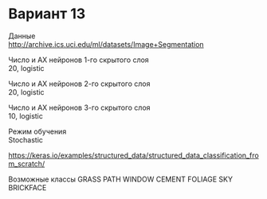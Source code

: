 # Вариант 13

Данные  
http://archive.ics.uci.edu/ml/datasets/Image+Segmentation  

Число и АХ нейронов 1-го скрытого слоя  
20, logistic

Число и АХ нейронов 2-го скрытого слоя  
20, logistic

Число и АХ нейронов 3-го скрытого слоя  
10, logistic  

Режим обучения  
Stochastic

https://keras.io/examples/structured_data/structured_data_classification_from_scratch/

Возможные классы
GRASS
PATH
WINDOW
CEMENT
FOLIAGE
SKY
BRICKFACE